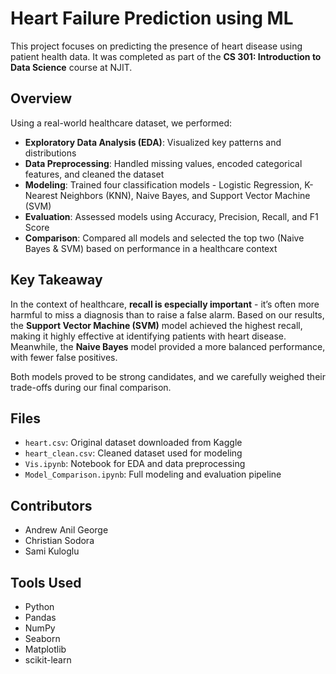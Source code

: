 # Heart Failure Prediction using ML

This project focuses on predicting the presence of heart disease using patient health data. It was completed as part of the **CS 301: Introduction to Data Science** course at NJIT.

## Overview

Using a real-world healthcare dataset, we performed:

- **Exploratory Data Analysis (EDA)**: Visualized key patterns and distributions
- **Data Preprocessing**: Handled missing values, encoded categorical features, and cleaned the dataset
- **Modeling**: Trained four classification models - Logistic Regression, K-Nearest Neighbors (KNN), Naive Bayes, and Support Vector Machine (SVM)
- **Evaluation**: Assessed models using Accuracy, Precision, Recall, and F1 Score
- **Comparison**: Compared all models and selected the top two (Naive Bayes & SVM) based on performance in a healthcare context

## Key Takeaway

In the context of healthcare, **recall is especially important** - it’s often more harmful to miss a diagnosis than to raise a false alarm. Based on our results, the **Support Vector Machine (SVM)** model achieved the highest recall, making it highly effective at identifying patients with heart disease. Meanwhile, the **Naive Bayes** model provided a more balanced performance, with fewer false positives. 

Both models proved to be strong candidates, and we carefully weighed their trade-offs during our final comparison.

## Files

- `heart.csv`: Original dataset downloaded from Kaggle
- `heart_clean.csv`: Cleaned dataset used for modeling
- `Vis.ipynb`: Notebook for EDA and data preprocessing
- `Model_Comparison.ipynb`: Full modeling and evaluation pipeline

## Contributors

- Andrew Anil George
- Christian Sodora
- Sami Kuloglu

## Tools Used

- Python
- Pandas
- NumPy
- Seaborn
- Matplotlib
- scikit-learn
